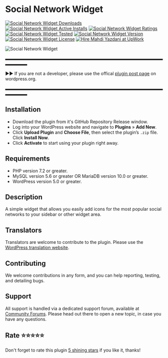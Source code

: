 # Social Network Widget
[![Social Network Widget Downloads](https://img.shields.io/wordpress/plugin/dt/social-network-widget.svg)](https://wordpress.org/plugins/social-network-widget) [![Social Network Widget Active Installs](https://img.shields.io/wordpress/plugin/installs/social-network-widget.svg)](https://wordpress.org/plugins/social-network-widget) [![Social Network Widget Ratings](https://img.shields.io/wordpress/plugin/r/social-network-widget.svg)](https://wordpress.org/plugins/social-network-widget) [![Social Network Widget Tested](https://img.shields.io/wordpress/plugin/tested/social-network-widget.svg)](https://wordpress.org/plugins/social-network-widget) [![Social Network Widget Version](https://img.shields.io/wordpress/plugin/v/social-network-widget.svg)](https://wordpress.org/plugins/social-network-widget) [![Social Network Widget License](https://img.shields.io/github/license/mypreview/social-network-widget)](https://wordpress.org/plugins/social-network-widget) [![Hire Mahdi Yazdani at UpWork](https://img.shields.io/badge/Hire%20Me-UpWork-37A000)](https://www.upwork.com/o/profiles/users/_~016ad17ad3fc5cce94)

![Social Network Widget](https://ps.w.org/social-network-widget/assets/banner-1544x500.jpg?rev=1542924)

▬▬▬▬▬▬▬▬▬▬▬▬▬▬▬▬▬▬▬▬▬▬▬▬▬▬▬▬▬▬▬▬▬▬▬▬▬▬▬▬▬

►► If you are not a developer, please use the offical [plugin post page](https://wordpress.org/plugins/social-network-widget "Download Social Network Widget plugin") on wordpress.org.

▬▬▬▬▬▬▬▬▬▬▬▬▬▬▬▬▬▬▬▬▬▬▬▬▬▬▬▬▬▬▬▬▬▬▬▬▬▬▬▬▬

## Installation

* Download the plugin from it's GitHub Repository Release window.
* Log into your WordPress website and navigate to **Plugins** » **Add New**.
* Click **Upload Plugin** and **Choose File**, then select the plugin’s `.zip` file. Click **Install Now**.
* Click **Activate** to start using your plugin right away.

## Requirements

* PHP version 7.2 or greater.
* MySQL version 5.6 or greater OR MariaDB version 10.0 or greater.
* WordPress version 5.0 or greater.

## Description

A simple widget that allows you easily add icons for the most popular social networks to your sidebar or other widget area.

## Translators

Translators are welcome to contribute to the plugin. Please use the [WordPress translation website](https://translate.wordpress.org/projects/wp-plugins/social-network-widget "WordPress translation website").

## Contributing

We welcome contributions in any form, and you can help reporting, testing, and detailing bugs.

## Support

All support is handled via a dedicated support forum, available at [Community Forums](https://wordpress.org/support/plugin/social-network-widget "Community Forums"). Please head out there to open a new topic, in case you have any questions.

## Rate ⭐⭐⭐⭐⭐

Don't forget to rate this plugin [5 shining stars](https://wordpress.org/support/plugin/social-network-widget/reviews/ "5 shining stars") if you like it, thanks!